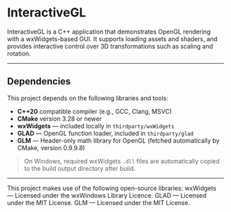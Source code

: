 # InteractiveGL

InteractiveGL is a C++ application that demonstrates OpenGL rendering with a wxWidgets-based GUI. It supports loading assets and shaders, and provides interactive control over 3D transformations such as scaling and rotation.

---

## Dependencies

This project depends on the following libraries and tools:

- **C++20** compatible compiler (e.g., GCC, Clang, MSVC)
- **CMake** version 3.28 or newer
- **wxWidgets** — included locally in `thirdparty/wxWidgets`
- **GLAD** — OpenGL function loader, included in `thirdparty/glad`
- **GLM** — Header-only math library for OpenGL (fetched automatically by CMake, version 0.9.9.8)

> On Windows, required wxWidgets `.dll` files are automatically copied to the build output directory after build.  


---

This project makes use of the following open-source libraries:
wxWidgets — Licensed under the wxWindows Library Licence.
GLAD — Licensed under the MIT License.
GLM — Licensed under the MIT License.


